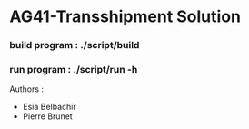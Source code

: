 # AG41-Transshipment Solution
### build program : ./script/build
### run program : ./script/run -h

Authors :
 * Esia Belbachir
 * Pierre Brunet
